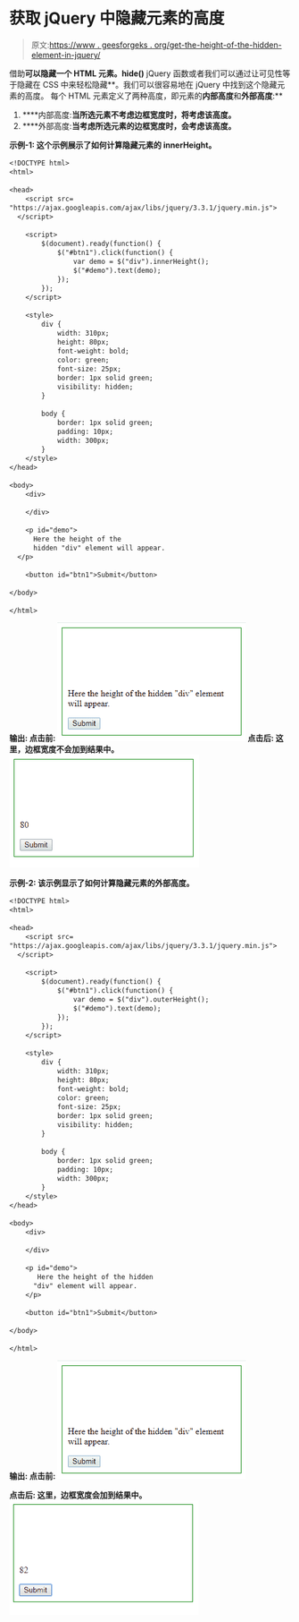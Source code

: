 # 获取 jQuery 中隐藏元素的高度

> 原文:[https://www . geesforgeks . org/get-the-height-of-the-hidden-element-in-jquery/](https://www.geeksforgeeks.org/get-the-height-of-the-hidden-element-in-jquery/)

借助**可以隐藏一个 HTML 元素。hide()** jQuery 函数或者我们可以通过让可见性等于隐藏在 CSS 中来轻松隐藏**。我们可以很容易地在 jQuery 中找到这个隐藏元素的高度。
每个 HTML 元素定义了两种高度，即元素的**内部高度**和**外部高度**:**

1.  ****内部高度:**当所选元素不考虑边框宽度时，将考虑该高度。**
2.  ****外部高度:**当考虑所选元素的边框宽度时，会考虑该高度。**

****示例-1:** 这个示例展示了如何计算隐藏元素的 innerHeight。**

```
<!DOCTYPE html>
<html>

<head>
    <script src=
"https://ajax.googleapis.com/ajax/libs/jquery/3.3.1/jquery.min.js">
  </script>

    <script>
        $(document).ready(function() {
            $("#btn1").click(function() {
                var demo = $("div").innerHeight();
                $("#demo").text(demo);
            });
        });
    </script>

    <style>
        div {
            width: 310px;
            height: 80px;
            font-weight: bold;
            color: green;
            font-size: 25px;
            border: 1px solid green;
            visibility: hidden;
        }

        body {
            border: 1px solid green;
            padding: 10px;
            width: 300px;
        }
    </style>
</head>

<body>
    <div>

    </div>

    <p id="demo">
      Here the height of the 
      hidden "div" element will appear.
  </p>

    <button id="btn1">Submit</button>

</body>

</html>
```

****输出:**
**点击前:**
![](img/996efde09588c08cde270946370e3fc3.png)
**点击后:**
这里，边框宽度不会加到结果中。
![](img/b50d1046993ad4d184f5e48c0aeb7d8b.png)**

****示例-2:** 该示例显示了如何计算隐藏元素的外部高度。**

```
<!DOCTYPE html>
<html>

<head>
    <script src=
"https://ajax.googleapis.com/ajax/libs/jquery/3.3.1/jquery.min.js">
  </script>

    <script>
        $(document).ready(function() {
            $("#btn1").click(function() {
                var demo = $("div").outerHeight();
                $("#demo").text(demo);
            });
        });
    </script>

    <style>
        div {
            width: 310px;
            height: 80px;
            font-weight: bold;
            color: green;
            font-size: 25px;
            border: 1px solid green;
            visibility: hidden;
        }

        body {
            border: 1px solid green;
            padding: 10px;
            width: 300px;
        }
    </style>
</head>

<body>
    <div>

    </div>

    <p id="demo">
       Here the height of the hidden 
      "div" element will appear.
    </p>

    <button id="btn1">Submit</button>

</body>

</html>
```

****输出:**
**点击前:**
![](img/996efde09588c08cde270946370e3fc3.png)**

****点击后:**
这里，边框宽度会加到结果中。
![](img/57fbb2eecfce82e4df951adeb6c504b2.png)**